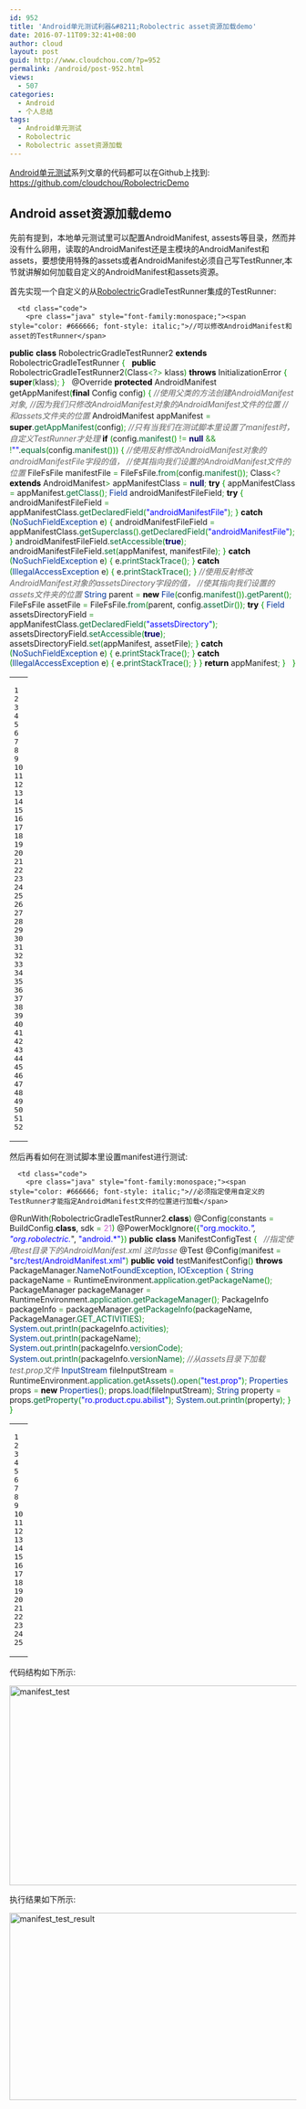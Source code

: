 ```yaml
---
id: 952
title: 'Android单元测试利器&#8211;Robolectric asset资源加载demo'
date: 2016-07-11T09:32:41+08:00
author: cloud
layout: post
guid: http://www.cloudchou.com/?p=952
permalink: /android/post-952.html
views:
  - 507
categories:
  - Android
  - 个人总结
tags:
  - Android单元测试
  - Robolectric
  - Robolectric asset资源加载
---
```

<a href="http://www.cloudchou.com/tag/android%e5%8d%95%e5%85%83%e6%b5%8b%e8%af%95" title="View all posts in Android单元测试" target="_blank" class="tags">Android单元测试</a>系列文章的代码都可以在Github上找到: <a href='https://github.com/cloudchou/RobolectricDemo' target='_blank' >https://github.com/cloudchou/RobolectricDemo</a> 

## Android asset资源加载demo

先前有提到，本地单元测试里可以配置AndroidManifest, assests等目录，然而并没有什么卵用，读取的AndroidManifest还是主模块的AndroidManifest和assets，要想使用特殊的assets或者AndroidManifest必须自己写TestRunner,本节就讲解如何加载自定义的AndroidManifest和assets资源。

首先实现一个自定义的从<a href="http://www.cloudchou.com/tag/robolectric" title="View all posts in Robolectric" target="_blank" class="tags">Robolectric</a>GradleTestRunner集成的TestRunner:

<div class="wp_syntax">
  <table>
    <tr>
      <td class="line_numbers">
        <pre>1
2
3
4
5
6
7
8
9
10
11
12
13
14
15
16
17
18
19
20
21
22
23
24
25
26
27
28
29
30
31
32
33
34
35
36
37
38
39
40
41
42
43
44
45
46
47
48
49
50
51
52
</pre>
      </td>
      
      <td class="code">
        <pre class="java" style="font-family:monospace;"><span style="color: #666666; font-style: italic;">//可以修改AndroidManifest和asset的TestRunner</span>
<span style="color: #000000; font-weight: bold;">public</span> <span style="color: #000000; font-weight: bold;">class</span> RobolectricGradleTestRunner2 <span style="color: #000000; font-weight: bold;">extends</span> RobolectricGradleTestRunner <span style="color: #009900;">&#123;</span>
&nbsp;
    <span style="color: #000000; font-weight: bold;">public</span> RobolectricGradleTestRunner2<span style="color: #009900;">&#40;</span>Class<span style="color: #339933;">&lt;?&gt;</span> klass<span style="color: #009900;">&#41;</span> <span style="color: #000000; font-weight: bold;">throws</span> InitializationError <span style="color: #009900;">&#123;</span>
        <span style="color: #000000; font-weight: bold;">super</span><span style="color: #009900;">&#40;</span>klass<span style="color: #009900;">&#41;</span><span style="color: #339933;">;</span>
    <span style="color: #009900;">&#125;</span>
&nbsp;
    @Override
    <span style="color: #000000; font-weight: bold;">protected</span> AndroidManifest getAppManifest<span style="color: #009900;">&#40;</span><span style="color: #000000; font-weight: bold;">final</span> Config config<span style="color: #009900;">&#41;</span> <span style="color: #009900;">&#123;</span>
        <span style="color: #666666; font-style: italic;">//使用父类的方法创建AndroidManifest对象,</span>
        <span style="color: #666666; font-style: italic;">//因为我们只修改AndroidManifest对象的AndroidManifest文件的位置</span>
        <span style="color: #666666; font-style: italic;">// 和assets文件夹的位置</span>
        AndroidManifest appManifest <span style="color: #339933;">=</span> <span style="color: #000000; font-weight: bold;">super</span>.<span style="color: #006633;">getAppManifest</span><span style="color: #009900;">&#40;</span>config<span style="color: #009900;">&#41;</span><span style="color: #339933;">;</span>
        <span style="color: #666666; font-style: italic;">//只有当我们在测试脚本里设置了manifest时，自定义TestRunner才处理</span>
        <span style="color: #000000; font-weight: bold;">if</span> <span style="color: #009900;">&#40;</span>config.<span style="color: #006633;">manifest</span><span style="color: #009900;">&#40;</span><span style="color: #009900;">&#41;</span> <span style="color: #339933;">!=</span> <span style="color: #000066; font-weight: bold;">null</span> <span style="color: #339933;">&&</span> <span style="color: #339933;">!</span><span style="color: #0000ff;">""</span>.<span style="color: #006633;">equals</span><span style="color: #009900;">&#40;</span>config.<span style="color: #006633;">manifest</span><span style="color: #009900;">&#40;</span><span style="color: #009900;">&#41;</span><span style="color: #009900;">&#41;</span><span style="color: #009900;">&#41;</span> <span style="color: #009900;">&#123;</span>
            <span style="color: #666666; font-style: italic;">//使用反射修改AndroidManifest对象的androidManifestFile字段的值，</span>
            <span style="color: #666666; font-style: italic;">//使其指向我们设置的AndroidManifest文件的位置</span>
            FileFsFile manifestFile <span style="color: #339933;">=</span> FileFsFile.<span style="color: #006633;">from</span><span style="color: #009900;">&#40;</span>config.<span style="color: #006633;">manifest</span><span style="color: #009900;">&#40;</span><span style="color: #009900;">&#41;</span><span style="color: #009900;">&#41;</span><span style="color: #339933;">;</span>
            Class<span style="color: #339933;">&lt;?</span> <span style="color: #000000; font-weight: bold;">extends</span> AndroidManifest<span style="color: #339933;">&gt;</span> appManifestClass <span style="color: #339933;">=</span> <span style="color: #000066; font-weight: bold;">null</span><span style="color: #339933;">;</span>
            <span style="color: #000000; font-weight: bold;">try</span> <span style="color: #009900;">&#123;</span>
                appManifestClass <span style="color: #339933;">=</span> appManifest.<span style="color: #006633;">getClass</span><span style="color: #009900;">&#40;</span><span style="color: #009900;">&#41;</span><span style="color: #339933;">;</span>
                <span style="color: #003399;">Field</span> androidManifestFileField<span style="color: #339933;">;</span>
                <span style="color: #000000; font-weight: bold;">try</span> <span style="color: #009900;">&#123;</span>
                    androidManifestFileField <span style="color: #339933;">=</span> appManifestClass.<span style="color: #006633;">getDeclaredField</span><span style="color: #009900;">&#40;</span><span style="color: #0000ff;">"androidManifestFile"</span><span style="color: #009900;">&#41;</span><span style="color: #339933;">;</span>
                <span style="color: #009900;">&#125;</span> <span style="color: #000000; font-weight: bold;">catch</span> <span style="color: #009900;">&#40;</span><span style="color: #003399;">NoSuchFieldException</span> e<span style="color: #009900;">&#41;</span> <span style="color: #009900;">&#123;</span>
                    androidManifestFileField <span style="color: #339933;">=</span> appManifestClass.<span style="color: #006633;">getSuperclass</span><span style="color: #009900;">&#40;</span><span style="color: #009900;">&#41;</span>.<span style="color: #006633;">getDeclaredField</span><span style="color: #009900;">&#40;</span><span style="color: #0000ff;">"androidManifestFile"</span><span style="color: #009900;">&#41;</span><span style="color: #339933;">;</span>
                <span style="color: #009900;">&#125;</span>
                androidManifestFileField.<span style="color: #006633;">setAccessible</span><span style="color: #009900;">&#40;</span><span style="color: #000066; font-weight: bold;">true</span><span style="color: #009900;">&#41;</span><span style="color: #339933;">;</span>
                androidManifestFileField.<span style="color: #006633;">set</span><span style="color: #009900;">&#40;</span>appManifest, manifestFile<span style="color: #009900;">&#41;</span><span style="color: #339933;">;</span>
            <span style="color: #009900;">&#125;</span> <span style="color: #000000; font-weight: bold;">catch</span> <span style="color: #009900;">&#40;</span><span style="color: #003399;">NoSuchFieldException</span> e<span style="color: #009900;">&#41;</span> <span style="color: #009900;">&#123;</span>
                e.<span style="color: #006633;">printStackTrace</span><span style="color: #009900;">&#40;</span><span style="color: #009900;">&#41;</span><span style="color: #339933;">;</span>
            <span style="color: #009900;">&#125;</span> <span style="color: #000000; font-weight: bold;">catch</span> <span style="color: #009900;">&#40;</span><span style="color: #003399;">IllegalAccessException</span> e<span style="color: #009900;">&#41;</span> <span style="color: #009900;">&#123;</span>
                e.<span style="color: #006633;">printStackTrace</span><span style="color: #009900;">&#40;</span><span style="color: #009900;">&#41;</span><span style="color: #339933;">;</span>
            <span style="color: #009900;">&#125;</span>
            <span style="color: #666666; font-style: italic;">//使用反射修改AndroidManifest对象的assetsDirectory字段的值，</span>
            <span style="color: #666666; font-style: italic;">//使其指向我们设置的assets文件夹的位置</span>
            <span style="color: #003399;">String</span> parent <span style="color: #339933;">=</span> <span style="color: #000000; font-weight: bold;">new</span> <span style="color: #003399;">File</span><span style="color: #009900;">&#40;</span>config.<span style="color: #006633;">manifest</span><span style="color: #009900;">&#40;</span><span style="color: #009900;">&#41;</span><span style="color: #009900;">&#41;</span>.<span style="color: #006633;">getParent</span><span style="color: #009900;">&#40;</span><span style="color: #009900;">&#41;</span><span style="color: #339933;">;</span>
            FileFsFile assetFile <span style="color: #339933;">=</span> FileFsFile.<span style="color: #006633;">from</span><span style="color: #009900;">&#40;</span>parent, config.<span style="color: #006633;">assetDir</span><span style="color: #009900;">&#40;</span><span style="color: #009900;">&#41;</span><span style="color: #009900;">&#41;</span><span style="color: #339933;">;</span>
            <span style="color: #000000; font-weight: bold;">try</span> <span style="color: #009900;">&#123;</span>
                <span style="color: #003399;">Field</span> assetsDirectoryField <span style="color: #339933;">=</span> appManifestClass.<span style="color: #006633;">getDeclaredField</span><span style="color: #009900;">&#40;</span><span style="color: #0000ff;">"assetsDirectory"</span><span style="color: #009900;">&#41;</span><span style="color: #339933;">;</span>
                assetsDirectoryField.<span style="color: #006633;">setAccessible</span><span style="color: #009900;">&#40;</span><span style="color: #000066; font-weight: bold;">true</span><span style="color: #009900;">&#41;</span><span style="color: #339933;">;</span>
                assetsDirectoryField.<span style="color: #006633;">set</span><span style="color: #009900;">&#40;</span>appManifest, assetFile<span style="color: #009900;">&#41;</span><span style="color: #339933;">;</span>
            <span style="color: #009900;">&#125;</span> <span style="color: #000000; font-weight: bold;">catch</span> <span style="color: #009900;">&#40;</span><span style="color: #003399;">NoSuchFieldException</span> e<span style="color: #009900;">&#41;</span> <span style="color: #009900;">&#123;</span>
                e.<span style="color: #006633;">printStackTrace</span><span style="color: #009900;">&#40;</span><span style="color: #009900;">&#41;</span><span style="color: #339933;">;</span>
            <span style="color: #009900;">&#125;</span> <span style="color: #000000; font-weight: bold;">catch</span> <span style="color: #009900;">&#40;</span><span style="color: #003399;">IllegalAccessException</span> e<span style="color: #009900;">&#41;</span> <span style="color: #009900;">&#123;</span>
                e.<span style="color: #006633;">printStackTrace</span><span style="color: #009900;">&#40;</span><span style="color: #009900;">&#41;</span><span style="color: #339933;">;</span>
            <span style="color: #009900;">&#125;</span>
        <span style="color: #009900;">&#125;</span>
        <span style="color: #000000; font-weight: bold;">return</span> appManifest<span style="color: #339933;">;</span>
    <span style="color: #009900;">&#125;</span>
&nbsp;
<span style="color: #009900;">&#125;</span></pre>
      </td>
    </tr>
  </table>
</div>

然后再看如何在测试脚本里设置manifest进行测试:

<div class="wp_syntax">
  <table>
    <tr>
      <td class="line_numbers">
        <pre>1
2
3
4
5
6
7
8
9
10
11
12
13
14
15
16
17
18
19
20
21
22
23
24
25
</pre>
      </td>
      
      <td class="code">
        <pre class="java" style="font-family:monospace;"><span style="color: #666666; font-style: italic;">//必须指定使用自定义的TestRunner才能指定AndroidManifest文件的位置进行加载</span>
@RunWith<span style="color: #009900;">&#40;</span>RobolectricGradleTestRunner2.<span style="color: #000000; font-weight: bold;">class</span><span style="color: #009900;">&#41;</span>
@Config<span style="color: #009900;">&#40;</span>constants <span style="color: #339933;">=</span> BuildConfig.<span style="color: #000000; font-weight: bold;">class</span>, sdk <span style="color: #339933;">=</span> <span style="color: #cc66cc;">21</span><span style="color: #009900;">&#41;</span>
@PowerMockIgnore<span style="color: #009900;">&#40;</span><span style="color: #009900;">&#123;</span><span style="color: #0000ff;">"org.mockito.*"</span>, <span style="color: #0000ff;">"org.robolectric.*"</span>, <span style="color: #0000ff;">"android.*"</span><span style="color: #009900;">&#125;</span><span style="color: #009900;">&#41;</span>
<span style="color: #000000; font-weight: bold;">public</span> <span style="color: #000000; font-weight: bold;">class</span> ManifestConfigTest <span style="color: #009900;">&#123;</span>
&nbsp;
    <span style="color: #666666; font-style: italic;">//指定使用test目录下的AndroidManifest.xml 这时asse</span>
    @Test
    @Config<span style="color: #009900;">&#40;</span>manifest <span style="color: #339933;">=</span> <span style="color: #0000ff;">"src/test/AndroidManifest.xml"</span><span style="color: #009900;">&#41;</span>
    <span style="color: #000000; font-weight: bold;">public</span> <span style="color: #000066; font-weight: bold;">void</span> testManifestConfig<span style="color: #009900;">&#40;</span><span style="color: #009900;">&#41;</span> <span style="color: #000000; font-weight: bold;">throws</span> PackageManager.<span style="color: #003399;">NameNotFoundException</span>, <span style="color: #003399;">IOException</span> <span style="color: #009900;">&#123;</span>
        <span style="color: #003399;">String</span> packageName <span style="color: #339933;">=</span> RuntimeEnvironment.<span style="color: #006633;">application</span>.<span style="color: #006633;">getPackageName</span><span style="color: #009900;">&#40;</span><span style="color: #009900;">&#41;</span><span style="color: #339933;">;</span>
        PackageManager packageManager <span style="color: #339933;">=</span> RuntimeEnvironment.<span style="color: #006633;">application</span>.<span style="color: #006633;">getPackageManager</span><span style="color: #009900;">&#40;</span><span style="color: #009900;">&#41;</span><span style="color: #339933;">;</span>
        PackageInfo packageInfo <span style="color: #339933;">=</span> packageManager.<span style="color: #006633;">getPackageInfo</span><span style="color: #009900;">&#40;</span>packageName, PackageManager.<span style="color: #006633;">GET_ACTIVITIES</span><span style="color: #009900;">&#41;</span><span style="color: #339933;">;</span>
        <span style="color: #003399;">System</span>.<span style="color: #006633;">out</span>.<span style="color: #006633;">println</span><span style="color: #009900;">&#40;</span>packageInfo.<span style="color: #006633;">activities</span><span style="color: #009900;">&#41;</span><span style="color: #339933;">;</span>
        <span style="color: #003399;">System</span>.<span style="color: #006633;">out</span>.<span style="color: #006633;">println</span><span style="color: #009900;">&#40;</span>packageName<span style="color: #009900;">&#41;</span><span style="color: #339933;">;</span>
        <span style="color: #003399;">System</span>.<span style="color: #006633;">out</span>.<span style="color: #006633;">println</span><span style="color: #009900;">&#40;</span>packageInfo.<span style="color: #006633;">versionCode</span><span style="color: #009900;">&#41;</span><span style="color: #339933;">;</span>
        <span style="color: #003399;">System</span>.<span style="color: #006633;">out</span>.<span style="color: #006633;">println</span><span style="color: #009900;">&#40;</span>packageInfo.<span style="color: #006633;">versionName</span><span style="color: #009900;">&#41;</span><span style="color: #339933;">;</span>
        <span style="color: #666666; font-style: italic;">//从assets目录下加载test.prop文件</span>
        <span style="color: #003399;">InputStream</span> fileInputStream <span style="color: #339933;">=</span> RuntimeEnvironment.<span style="color: #006633;">application</span>.<span style="color: #006633;">getAssets</span><span style="color: #009900;">&#40;</span><span style="color: #009900;">&#41;</span>.<span style="color: #006633;">open</span><span style="color: #009900;">&#40;</span><span style="color: #0000ff;">"test.prop"</span><span style="color: #009900;">&#41;</span><span style="color: #339933;">;</span>
        <span style="color: #003399;">Properties</span> props <span style="color: #339933;">=</span> <span style="color: #000000; font-weight: bold;">new</span> <span style="color: #003399;">Properties</span><span style="color: #009900;">&#40;</span><span style="color: #009900;">&#41;</span><span style="color: #339933;">;</span>
        props.<span style="color: #006633;">load</span><span style="color: #009900;">&#40;</span>fileInputStream<span style="color: #009900;">&#41;</span><span style="color: #339933;">;</span>
        <span style="color: #003399;">String</span> property <span style="color: #339933;">=</span> props.<span style="color: #006633;">getProperty</span><span style="color: #009900;">&#40;</span><span style="color: #0000ff;">"ro.product.cpu.abilist"</span><span style="color: #009900;">&#41;</span><span style="color: #339933;">;</span>
        <span style="color: #003399;">System</span>.<span style="color: #006633;">out</span>.<span style="color: #006633;">println</span><span style="color: #009900;">&#40;</span>property<span style="color: #009900;">&#41;</span><span style="color: #339933;">;</span>
    <span style="color: #009900;">&#125;</span>
<span style="color: #009900;">&#125;</span></pre>
      </td>
    </tr>
  </table>
</div>

代码结构如下所示:

[<img src="http://www.cloudchou.com/wp-content/uploads/2016/07/manifest_test.png" alt="manifest_test" width="695" height="350" class="aligncenter size-full wp-image-934" srcset="http://www.cloudchou.com/wp-content/uploads/2016/07/manifest_test.png 695w, http://www.cloudchou.com/wp-content/uploads/2016/07/manifest_test-300x151.png 300w, http://www.cloudchou.com/wp-content/uploads/2016/07/manifest_test-200x101.png 200w" sizes="(max-width: 695px) 100vw, 695px" />](http://www.cloudchou.com/wp-content/uploads/2016/07/manifest_test.png)

执行结果如下所示:

[<img src="http://www.cloudchou.com/wp-content/uploads/2016/07/manifest_test_result.png" alt="manifest_test_result" width="975" height="328" class="aligncenter size-full wp-image-935" srcset="http://www.cloudchou.com/wp-content/uploads/2016/07/manifest_test_result.png 975w, http://www.cloudchou.com/wp-content/uploads/2016/07/manifest_test_result-300x101.png 300w, http://www.cloudchou.com/wp-content/uploads/2016/07/manifest_test_result-768x258.png 768w, http://www.cloudchou.com/wp-content/uploads/2016/07/manifest_test_result-200x67.png 200w" sizes="(max-width: 975px) 100vw, 975px" />](http://www.cloudchou.com/wp-content/uploads/2016/07/manifest_test_result.png)